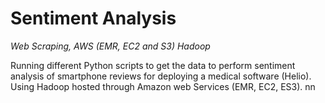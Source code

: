 # Sentiment Analysis
_Web Scraping, AWS (EMR, EC2 and S3) Hadoop_

Running different Python scripts to get the data to perform sentiment analysis of smartphone reviews for deploying a medical software (Helio). Using Hadoop hosted through Amazon web Services (EMR, EC2, ES3).
nn
